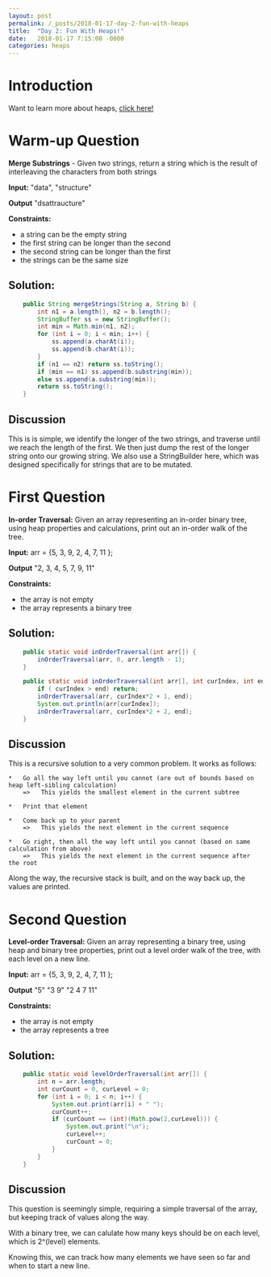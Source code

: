 ```yaml
---
layout: post
permalink: /_posts/2018-01-17-day-2-fun-with-heaps
title:  "Day 2: Fun With Heaps!"
date:   2018-01-17 7:15:00 -0000
categories: heaps 
---
```


# Introduction
Want to learn more about heaps, [click here!](../interview/resources)

# Warm-up Question
**Merge Substrings** - Given two strings, return a string which is the result of interleaving the characters from both strings

**Input:** "data", "structure"

**Output** "dsattraucture"

**Constraints:** 
*	a string can be the empty string
*	the first string can be longer than the second
*	the second string can be longer than the first
*   the strings can be the same size

## Solution:

```java
    public String mergeStrings(String a, String b) {
        int n1 = a.length(), n2 = b.length();
        StringBuffer ss = new StringBuffer();
        int min = Math.min(n1, n2);
        for (int i = 0; i < min; i++) {
            ss.append(a.charAt(i));
            ss.append(b.charAt(i));
        }
        if (n1 == n2) return ss.toString();
        if (min == n1) ss.append(b.substring(min));
        else ss.append(a.substring(min));
        return ss.toString();
    }
```

## Discussion
This is is simple, we identify the longer of the two strings, and traverse until 
we reach the length of the first. We then just dump the rest of the longer string
onto our growing string.
We also use a StringBuilder here, which was designed specifically for strings that are to be mutated.


# First Question
**In-order Traversal:** Given an array representing an in-order binary tree, using heap properties and calculations, print out an in-order walk of the tree.

**Input:** arr = {5, 3, 9, 2, 4, 7, 11 };

**Output** "2, 3, 4, 5, 7, 9, 11"

**Constraints:** 
*	the array is not empty
*	the array represents a binary tree

## Solution:
```java
    public static void inOrderTraversal(int arr[]) {
        inOrderTraversal(arr, 0, arr.length - 1);
    }

    public static void inOrderTraversal(int arr[], int curIndex, int end) {
        if ( curIndex > end) return; 
        inOrderTraversal(arr, curIndex*2 + 1, end);
        System.out.println(arr[curIndex]);
        inOrderTraversal(arr, curIndex*2 + 2, end);
    }
```


## Discussion
This is a recursive solution to a very common problem. It works as follows:

    *   Go all the way left until you cannot (are out of bounds based on heap left-sibling calculation)
        =>   This yields the smallest element in the current subtree

    *   Print that element

    *   Come back up to your parent
        =>   This yields the next element in the current sequence

    *   Go right, then all the way left until you cannot (based on same calculation from above)
        =>   This yields the next element in the current sequence after the root

Along the way, the recursive stack is built, and on the way back up, the values are printed.

        


# Second Question
**Level-order Traversal:** Given an array representing a binary tree, using heap and binary tree properties, print out a level order walk of the tree, with each level on a new line.

**Input:** arr = {5, 3, 9, 2, 4, 7, 11 };

**Output** 
   "5"
  "3 9"
"2 4 7 11"

**Constraints:** 
*	the array is not empty
*	the array represents a tree

## Solution:
```java
    public static void levelOrderTraversal(int arr[]) {
        int n = arr.length;
        int curCount = 0, curLevel = 0;
        for (int i = 0; i < n; i++) {
            System.out.print(arr[i] + " ");
            curCount++;
            if (curCount == (int)(Math.pow(2,curLevel))) {
                System.out.print("\n");                
                curLevel++;
                curCount = 0;
            }   
        }
    }
```


## Discussion
This question is seemingly simple, requiring a simple traversal of the array, but keeping track of values along the way.

With a binary tree, we can calulate how many keys should be on each level, which is 2^(level) elements.

Knowing this, we can track how many elements we have seen so far and when to start a new line.